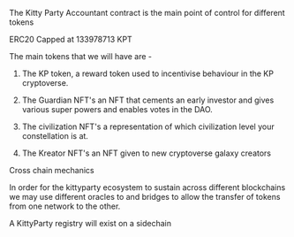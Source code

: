 The Kitty Party Accountant contract is the main point of control for different tokens

ERC20 Capped at 133978713 KPT

The main tokens that we will have are - 
1. The KP token, a reward token used to incentivise behaviour in the KP cryptoverse.

2. The Guardian NFT's an NFT that cements an early investor and gives various super powers and enables votes in the DAO. 

3. The civilization NFT's a representation of which civilization level your constellation is at. 

4. The Kreator NFT's an NFT given to new cryptoverse galaxy creators

Cross chain mechanics

In order for the kittyparty ecosystem to sustain across different blockchains we may use different oracles to and bridges to allow the transfer of tokens from one network to the other. 

A KittyParty registry will exist on a sidechain 